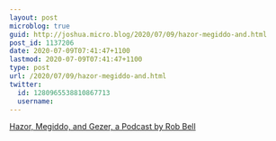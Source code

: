 ```yaml
---
layout: post
microblog: true
guid: http://joshua.micro.blog/2020/07/09/hazor-megiddo-and.html
post_id: 1137206
date: 2020-07-09T07:41:47+1100
lastmod: 2020-07-09T07:41:47+1100
type: post
url: /2020/07/09/hazor-megiddo-and.html
twitter:
  id: 1280965538810867713
  username: 
---
```

[Hazor, Megiddo, and Gezer, a Podcast by Rob Bell](https://robbell.podbean.com/e/hazor-megiddo-and-gezer/)
